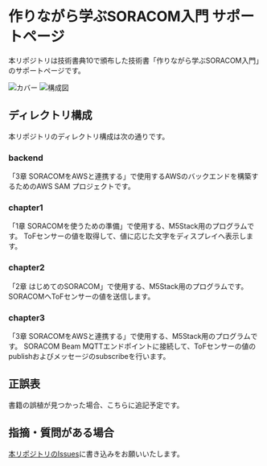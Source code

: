 # 作りながら学ぶSORACOM入門 サポートページ

本リポジトリは技術書典10で頒布した技術書「作りながら学ぶSORACOM入門」のサポートページです。

![カバー]()
![構成図]()

## ディレクトリ構成

本リポジトリのディレクトリ構成は次の通りです。

### backend

「3章 SORACOMをAWSと連携する」で使用するAWSのバックエンドを構築するためのAWS SAM プロジェクトです。

### chapter1

「1章 SORACOMを使うための準備」で使用する、M5Stack用のプログラムです。
ToFセンサーの値を取得して、値に応じた文字をディスプレイへ表示します。

### chapter2

「2章 はじめてのSORACOM」で使用する、M5Stack用のプログラムです。
SORACOMへToFセンサーの値を送信します。

### chapter3

「3章 SORACOMをAWSと連携する」で使用する、M5Stack用のプログラムです。
SORACOM Beam MQTTエンドポイントに接続して、ToFセンサーの値のpublishおよびメッセージのsubscribeを行います。

## 正誤表

書籍の誤植が見つかった場合、こちらに追記予定です。

## 指摘・質問がある場合

[本リポジトリのIssues](https://github.com/yuuu/build_and_learn_soracom_book_site/issues)に書き込みをお願いいたします。
